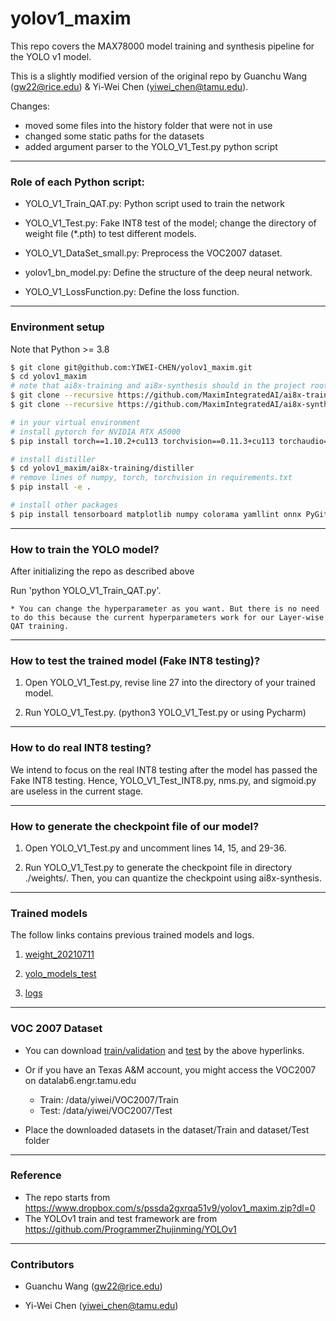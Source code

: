 # yolov1_maxim
This repo covers the MAX78000 model training and synthesis pipeline for the YOLO v1 model.

This is a slightly modified version of the original repo by Guanchu Wang (gw22@rice.edu) & Yi-Wei Chen (yiwei_chen@tamu.edu).

Changes:
- moved some files into the history folder that were not in use
- changed some static paths for the datasets
- added argument parser to the YOLO_V1_Test.py python script

---

### Role of each Python script:

* YOLO_V1_Train_QAT.py: Python script used to train the network

* YOLO_V1_Test.py: Fake INT8 test of the model; change the directory of weight file (*.pth) to test different models.

* YOLO_V1_DataSet_small.py: Preprocess the VOC2007 dataset.

* yolov1_bn_model.py: Define the structure of the deep neural network.

* YOLO_V1_LossFunction.py: Define the loss function.


---

### Environment setup
Note that Python >= 3.8
```bash
$ git clone git@github.com:YIWEI-CHEN/yolov1_maxim.git
$ cd yolov1_maxim
# note that ai8x-training and ai8x-synthesis should in the project root (e.g., yolov1_maxim)
$ git clone --recursive https://github.com/MaximIntegratedAI/ai8x-training.git
$ git clone --recursive https://github.com/MaximIntegratedAI/ai8x-synthesis.git

# in your virtual environment
# install pytorch for NVIDIA RTX A5000
$ pip install torch==1.10.2+cu113 torchvision==0.11.3+cu113 torchaudio==0.10.2+cu113 -f https://download.pytorch.org/whl/cu113/torch_stable.html

# install distiller
$ cd yolov1_maxim/ai8x-training/distiller
# remove lines of numpy, torch, torchvision in requirements.txt
$ pip install -e .

# install other packages
$ pip install tensorboard matplotlib numpy colorama yamllint onnx PyGithub GitPython opencv-python
```


---

### How to train the YOLO model?

After initializing the repo as described above

Run 'python YOLO_V1_Train_QAT.py'.

    * You can change the hyperparameter as you want. But there is no need to do this because the current hyperparameters work for our Layer-wise QAT training.


---

### How to test the trained model (Fake INT8 testing)?

1. Open YOLO_V1_Test.py, revise line 27 into the directory of your trained model.

2. Run YOLO_V1_Test.py. (python3 YOLO_V1_Test.py or using Pycharm)


---

### How to do real INT8 testing?

We intend to focus on the real INT8 testing after the model has passed the Fake INT8 testing. Hence, YOLO_V1_Test_INT8.py, nms.py, and sigmoid.py are useless in the current stage.


---

### How to generate the checkpoint file of our model?

1. Open YOLO_V1_Test.py and uncomment lines 14, 15, and 29-36.

2. Run YOLO_V1_Test.py to generate the checkpoint file in directory ./weights/. Then, you can quantize the checkpoint using ai8x-synthesis.


---

### Trained models

The follow links contains previous trained models and logs.

1. [weight_20210711](https://drive.google.com/drive/folders/1vq-7v-ALpb-Rja-A26G-X3aW25lZYPr6?usp=sharing)

2. [yolo_models_test](https://drive.google.com/drive/folders/1i2Wiom7VP05wWcpyN4yMaJavjDQnS49T?usp=sharing) 

3. [logs](https://drive.google.com/drive/folders/1gHSb_aIbfadDJwKjGwqWi9tjVzLNtzx0?usp=sharing)


---
### VOC 2007 Dataset
* You can download [train/validation](http://pjreddie.com/media/files/VOCtrainval_06-Nov-2007.tar) 
  and [test](http://pjreddie.com/media/files/VOCtest_06-Nov-2007.tar) by the above hyperlinks.
* Or if you have an Texas A&M account, you might access the VOC2007 on datalab6.engr.tamu.edu
   * Train: /data/yiwei/VOC2007/Train
   * Test: /data/yiwei/VOC2007/Test

* Place the downloaded datasets in the dataset/Train and dataset/Test folder

---
### Reference
* The repo starts from https://www.dropbox.com/s/pssda2gxrqa51v9/yolov1_maxim.zip?dl=0
* The YOLOv1 train and test framework are from https://github.com/ProgrammerZhujinming/YOLOv1

---
### Contributors

* Guanchu Wang (gw22@rice.edu)
  
* Yi-Wei Chen (yiwei_chen@tamu.edu)
